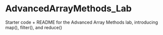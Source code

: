 # AdvancedArrayMethods_Lab
Starter code + README for the Advanced Array Methods lab, introducing map(), filter(), and reduce()

